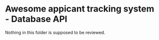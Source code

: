 # Awesome appicant tracking system - Database API

Nothing in this folder is supposed to be reviewed.
